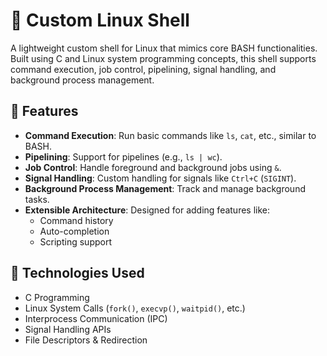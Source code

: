 # 🔧 Custom Linux Shell

A lightweight custom shell for Linux that mimics core BASH functionalities. Built using C and Linux system programming concepts, this shell supports command execution, job control, pipelining, signal handling, and background process management.

## 🚀 Features

- **Command Execution**: Run basic commands like `ls`, `cat`, etc., similar to BASH.
- **Pipelining**: Support for pipelines (e.g., `ls | wc`).
- **Job Control**: Handle foreground and background jobs using `&`.
- **Signal Handling**: Custom handling for signals like `Ctrl+C` (`SIGINT`).
- **Background Process Management**: Track and manage background tasks.
- **Extensible Architecture**: Designed for adding features like:
  - Command history
  - Auto-completion
  - Scripting support

## 🧰 Technologies Used

- C Programming
- Linux System Calls (`fork()`, `execvp()`, `waitpid()`, etc.)
- Interprocess Communication (IPC)
- Signal Handling APIs
- File Descriptors & Redirection



